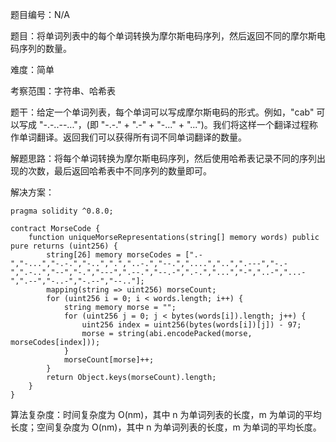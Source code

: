 题目编号：N/A

题目：将单词列表中的每个单词转换为摩尔斯电码序列，然后返回不同的摩尔斯电码序列的数量。

难度：简单

考察范围：字符串、哈希表

题干：给定一个单词列表，每个单词可以写成摩尔斯电码的形式。例如，"cab" 可以写成 "-.-..--..."，(即 "-.-." + ".-" + "-..." + "...")。我们将这样一个翻译过程称作单词翻译。返回我们可以获得所有词不同单词翻译的数量。

解题思路：将每个单词转换为摩尔斯电码序列，然后使用哈希表记录不同的序列出现的次数，最后返回哈希表中不同序列的数量即可。

解决方案：

```
pragma solidity ^0.8.0;

contract MorseCode {
    function uniqueMorseRepresentations(string[] memory words) public pure returns (uint256) {
        string[26] memory morseCodes = [".-","-...","-.-.","-..",".","..-.","--.","....","..",".---","-.-",".-..","--","-.","---",".--.","--.-",".-.","...","-","..-","...-",".--","-..-","-.--","--.."];
        mapping(string => uint256) morseCount;
        for (uint256 i = 0; i < words.length; i++) {
            string memory morse = "";
            for (uint256 j = 0; j < bytes(words[i]).length; j++) {
                uint256 index = uint256(bytes(words[i])[j]) - 97;
                morse = string(abi.encodePacked(morse, morseCodes[index]));
            }
            morseCount[morse]++;
        }
        return Object.keys(morseCount).length;
    }
}
```

算法复杂度：时间复杂度为 O(nm)，其中 n 为单词列表的长度，m 为单词的平均长度；空间复杂度为 O(nm)，其中 n 为单词列表的长度，m 为单词的平均长度。